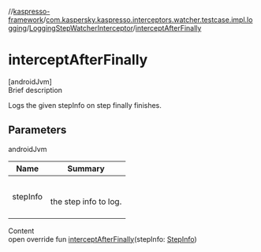 //[kaspresso-framework](../../index.md)/[com.kaspersky.kaspresso.interceptors.watcher.testcase.impl.logging](../index.md)/[LoggingStepWatcherInterceptor](index.md)/[interceptAfterFinally](intercept-after-finally.md)



# interceptAfterFinally  
[androidJvm]  
Brief description  


Logs the given stepInfo on step finally finishes.



## Parameters  
  
androidJvm  
  
|  Name|  Summary| 
|---|---|
| stepInfo| <br><br>the step info to log.<br><br>
  
  
Content  
open override fun [interceptAfterFinally](intercept-after-finally.md)(stepInfo: [StepInfo](../../com.kaspersky.kaspresso.testcases.models.info/-step-info/index.md))  



